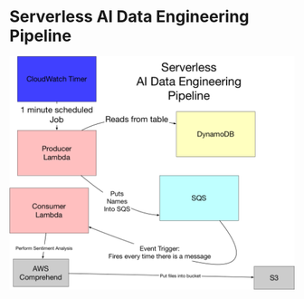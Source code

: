 # Serverless AI Data Engineering Pipeline

![alt text](https://github.com/yilun306/Serverless-AI-Data-Engineering-Pipeline/blob/master/img/arch.png?raw=true)
